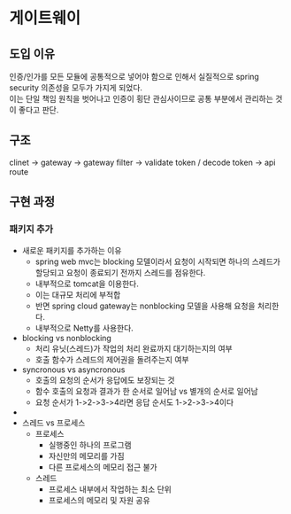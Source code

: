 # 게이트웨이
## 도입 이유
인증/인가를 모든 모듈에 공통적으로 넣어야 함으로 인해서 실질적으로 spring security 의존성을 모두가 가지게 되었다.<br/>
이는 단일 책임 원칙을 벗어나고 인증이 횡단 관심사이므로 공통 부분에서 관리하는 것이 좋다고 판단.
## 구조
clinet -> gateway -> gateway filter -> validate token / decode token -> api route

## 구현 과정
### 패키지 추가
* 새로운 패키지를 추가하는 이유
  * spring web mvc는 blocking 모델이라서 요청이 시작되면 하나의 스레드가 할당되고 요청이 종료되기 전까지 스레드를 점유한다.
  * 내부적으로 tomcat을 이용한다.
  * 이는 대규모 처리에 부적합
  * 반면 spring cloud gateway는 nonblocking 모델을 사용해 요청을 처리한다.
  * 내부적으로 Netty를 사용한다.
* blocking vs nonblocking
  * 처리 유닛(스레드)가 작업의 처리 완료까지 대기하는지의 여부
  * 호출 함수가 스레드의 제어권을 돌려주는지 여부
* syncronous vs asyncronous
  * 호출의 요청의 순서가 응답에도 보장되는 것
  * 함수 호출의 요청과 결과가 한 순서로 일어남 vs 별개의 순서로 일어남
  * 요청 순서가 1->2->3->4라면 응답 순서도 1->2->3->4이다
* 
* 스레드 vs 프로세스
  * 프로세스
    * 실행중인 하나의 프로그램
    * 자신만의 메모리를 가짐
    * 다른 프로세스의 메모리 접근 불가
  * 스레드
    * 프로세스 내부에서 작업하는 최소 단위
    * 프로세스의 메모리 및 자원 공유

